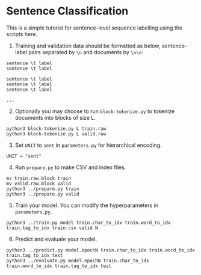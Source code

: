 # Sentence Classification

This is a simple tutorial for sentence-level sequence labelling using the scripts here.

1. Training and validation data should be formatted as below, sentence-label pairs separated by `\n` and documents by `\n\n`:

```
sentence \t label
sentence \t label

sentence \t label
sentence \t label
sentence \t label

...
```

2. Optionally you may choose to run `block-tokenize.py` to tokenize documents into blocks of size L.

```
python3 block-tokenize.py L train.raw
python3 block-tokenize.py L valid.raw
```

3. Set `UNIT` to `sent` in `parameters.py` for hierarchical encoding.

```
UNIT = "sent"
```

4. Run `prepare.py` to make CSV and index files.

```
mv train.raw.block train
mv valid.raw.block valid
python3 ../prepare.py train
python3 ../prepare.py valid
```

5. Train your model. You can modify the hyperparameters in `parameters.py`.

```
python3 ../train.py model train.char_to_idx train.word_to_idx train.tag_to_idx train.csv valid N
```

6. Predict and evaluate your model.

```
python3 ../predict.py model.epochN train.char_to_idx train.word_to_idx train.tag_to_idx test
python3 ../evaluate.py model.epochN train.char_to_idx train.word_to_idx train.tag_to_idx test
```
